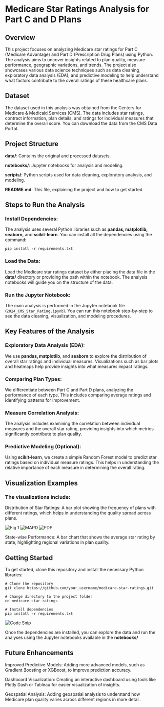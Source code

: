 # Medicare Star Ratings Analysis for Part C and D Plans

## Overview

This project focuses on analyzing Medicare star ratings for Part C (Medicare Advantage) and Part D (Prescription Drug Plans) using Python. The analysis aims to uncover insights related to plan quality, measure performance, geographic variations, and trends. The project also showcases various data science techniques such as data cleaning, exploratory data analysis (EDA), and predictive modeling to help understand what factors contribute to the overall ratings of these healthcare plans.

## Dataset

The dataset used in this analysis was obtained from the Centers for Medicare & Medicaid Services (CMS). The data includes star ratings, contract information, plan details, and ratings for individual measures that determine the overall score. You can download the data from the CMS Data Portal.

## Project Structure

**data/**: Contains the original and processed datasets.

**notebooks/**: Jupyter notebooks for analysis and modeling.

**scripts/**: Python scripts used for data cleaning, exploratory analysis, and modeling.

**README.md**: This file, explaining the project and how to get started.

## Steps to Run the Analysis

### Install Dependencies:
The analysis uses several Python libraries such as **pandas, matplotlib, seaborn,** and **scikit-learn**. You can install all the dependencies using the command:

```pip install -r requirements.txt```

### Load the Data:
Load the Medicare star ratings dataset by either placing the data file in the **data/** directory or providing the path within the notebook. The analysis notebooks will guide you on the structure of the data.

### Run the Jupyter Notebook:
The main analysis is performed in the Jupyter notebook file (`2024_CMS_Star_Rating.ipynb`). You can run this notebook step-by-step to see the data cleaning, visualization, and modeling procedures.

## Key Features of the Analysis

### Exploratory Data Analysis (EDA):
We use **pandas, matplotlib**, and **seaborn** to explore the distribution of overall star ratings and individual measures. Visualizations such as bar plots and heatmaps help provide insights into what measures impact ratings.

### Comparing Plan Types:
We differentiate between Part C and Part D plans, analyzing the performance of each type. This includes comparing average ratings and identifying patterns for improvement.

### Measure Correlation Analysis:
The analysis includes examining the correlation between individual measures and the overall star rating, providing insights into which metrics significantly contribute to plan quality.

### Predictive Modeling (Optional):
Using **scikit-learn**, we create a simple Random Forest model to predict star ratings based on individual measure ratings. This helps in understanding the relative importance of each measure in determining the overall rating.

## Visualization Examples

### The visualizations include:

Distribution of Star Ratings: A bar plot showing the frequency of plans with different ratings, which helps in understanding the quality spread across plans.

![Fig 1](https://github.com/mjada76/Work_Projects/blob/Visualization/Figure_1.png)
![MAPD](https://github.com/mjada76/Work_Projects/blob/Visualization/MAPD.png)
![PDP](https://github.com/mjada76/Work_Projects/blob/Visualization/PDP.png)

State-wise Performance: A bar chart that shows the average star rating by state, highlighting regional variations in plan quality.

## Getting Started
To get started, clone this repository and install the necessary Python libraries:
```
# Clone the repository
git clone https://github.com/your_username/medicare-star-ratings.git

# Change directory to the project folder
cd medicare-star-ratings

# Install dependencies
pip install -r requirements.txt
```
![Code Snip](https://github.com/mjada76/Work_Projects/blob/Visualization/Snippet1.png)

Once the dependencies are installed, you can explore the data and run the analyses using the Jupyter notebooks available in the __notebooks/__

## Future Enhancements

Improved Predictive Models: Adding more advanced models, such as Gradient Boosting or XGBoost, to improve prediction accuracy.

Dashboard Visualization: Creating an interactive dashboard using tools like Plotly Dash or Tableau for easier visualization of insights.

Geospatial Analysis: Adding geospatial analysis to understand how Medicare plan quality varies across different regions in more detail.


